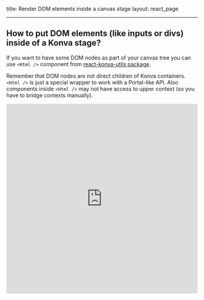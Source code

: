 title: Render DOM elements inside a canvas stage
layout: react_page

---

## How to put DOM elements (like inputs or divs) inside of a Konva stage?

If you want to have some DOM nodes as part of your canvas tree you can use `<Html />` component from [react-konva-utils package](https://github.com/konvajs/react-konva-utils).

Remember that DOM nodes are not direct children of Konva containers. `<Html />` is just a special wrapper to work with a Portal-like API. Also components inside `<Html />` may not have access to upper context (so you have to bridge contexts manually).

<iframe src="https://codesandbox.io/embed/github/konvajs/site/tree/master/react-demos/dom_portal?hidenavigation=1&view=split&fontsize=10" style="width:100%; height:500px; border:0; border-radius: 4px; overflow:hidden;" sandbox="allow-modals allow-forms allow-popups allow-scripts allow-same-origin"></iframe>
